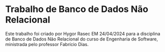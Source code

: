 # Trabalho de Banco de Dados Não Relacional

Este trabalho foi criado por Hygor Rasec EM 24/04/2024 para a disciplina de Banco de Dados Não Relacional do curso de Engenharia de Software, ministrada pelo professor Fabrício Dias.
